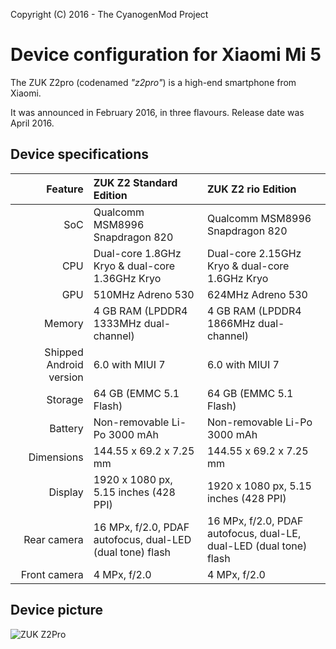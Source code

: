 Copyright (C) 2016 - The CyanogenMod Project

Device configuration for Xiaomi Mi 5
==============

The ZUK Z2pro (codenamed _"z2pro"_) is a high-end smartphone from Xiaomi.

It was announced in February 2016, in three flavours. Release date was April 2016.

## Device specifications

| Feature      | ZUK Z2 Standard Edition                         | ZUK Z2 rio Edition                                
| -----------: | :---------------------------------------------- | :---------------------------------------------- 
| SoC          | Qualcomm MSM8996 Snapdragon 820                 | Qualcomm MSM8996 Snapdragon 820                 
| CPU          | Dual-core 1.8GHz Kryo & dual-core 1.36GHz Kryo  | Dual-core 2.15GHz Kryo & dual-core 1.6GHz Kryo  
| GPU          | 510MHz Adreno 530                               | 624MHz Adreno 530                               
| Memory       | 4 GB RAM (LPDDR4 1333MHz dual-channel)          | 4 GB RAM (LPDDR4 1866MHz dual-channel)          
| Shipped Android version | 6.0 with MIUI 7                      | 6.0 with MIUI 7                                 
| Storage      | 64 GB (EMMC 5.1 Flash)                          | 64 GB (EMMC 5.1 Flash)                           
| Battery      | Non-removable Li-Po 3000 mAh                    | Non-removable Li-Po 3000 mAh                    
| Dimensions   | 144.55 x 69.2 x 7.25 mm                         | 144.55 x 69.2 x 7.25 mm                         
| Display      | 1920 x 1080 px, 5.15 inches (428 PPI)           | 1920 x 1080 px, 5.15 inches (428 PPI)           
| Rear camera  | 16 MPx, f/2.0, PDAF autofocus, dual-LED (dual tone) flash | 16 MPx, f/2.0, PDAF autofocus, dual-LE, dual-LED (dual tone) flash
| Front camera | 4 MPx, f/2.0                                    | 4 MPx, f/2.0                                    

## Device picture

![ZUK Z2Pro](http://image.lenovomobile.com/view/01/430_430/upload/image/20160715/1468573551125060100.png "ZUK Z2Pro in write")
